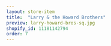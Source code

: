 ```yaml
---
layout: store-item
title:  "Larry & the Howard Brothers"
preview: larry-howard-bros-sq.jpg
shopify_id: 11181142794
order: 7
---
```

